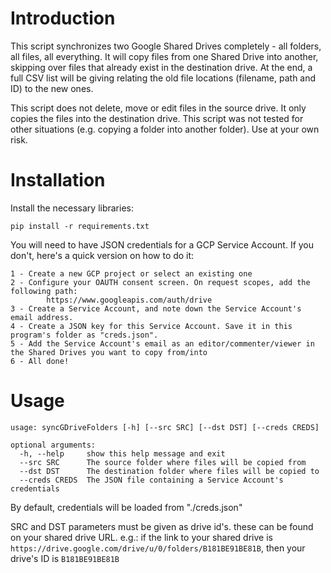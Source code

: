 # Introduction
This script synchronizes two Google Shared Drives completely - all folders, all files, all everything.
It will copy files from one Shared Drive into another, skipping over files that already exist in the destination drive.
At the end, a full CSV list will be giving relating the old file locations (filename, path and ID) to the new ones.

This script does not delete, move or edit files in the source drive. It only copies the files into the destination drive. 
This script was not tested for other situations (e.g. copying a folder into another folder). Use at your own risk.

# Installation
Install the necessary libraries:

`pip install -r requirements.txt`

You will need to have JSON credentials for a GCP Service Account. If you don't, here's a quick version on how to do it:

```
1 - Create a new GCP project or select an existing one
2 - Configure your OAUTH consent screen. On request scopes, add the following path:
        https://www.googleapis.com/auth/drive
3 - Create a Service Account, and note down the Service Account's email address.
4 - Create a JSON key for this Service Account. Save it in this program's folder as "creds.json".
5 - Add the Service Account's email as an editor/commenter/viewer in the Shared Drives you want to copy from/into
6 - All done!
```

# Usage
```
usage: syncGDriveFolders [-h] [--src SRC] [--dst DST] [--creds CREDS]

optional arguments:
  -h, --help     show this help message and exit
  --src SRC      The source folder where files will be copied from
  --dst DST      The destination folder where files will be copied to
  --creds CREDS  The JSON file containing a Service Account's credentials
```

By default, credentials will be loaded from "./creds.json"

SRC and DST parameters must be given as drive id's. these can be found on your shared drive URL.
e.g.: if the link to your shared drive is `https://drive.google.com/drive/u/0/folders/B181BE91BE81B`, then your drive's ID is `B181BE91BE81B`